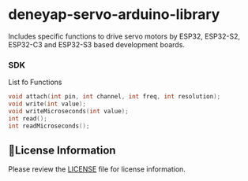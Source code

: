 # deneyap-servo-arduino-library
Includes specific functions to drive servo motors by ESP32, ESP32-S2, ESP32-C3 and ESP32-S3 based development boards.

### SDK
List fo Functions

```c++
void attach(int pin, int channel, int freq, int resolution);
void write(int value);
void writeMicroseconds(int value);
int read();
int readMicroseconds();
```

## :bookmark_tabs:License Information
Please review the [LICENSE](https://github.com/deneyapkart/deneyap-servo-arduino-library/blob/master/LICENSE) file for license information.

